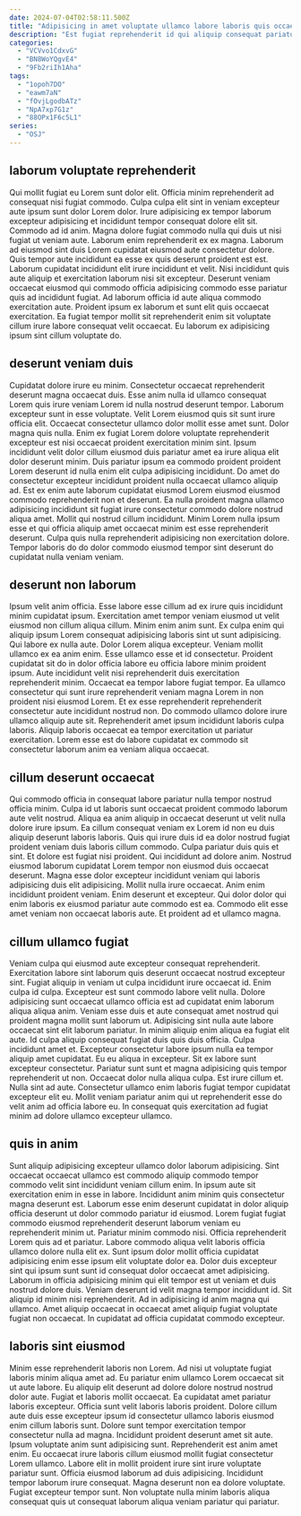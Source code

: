 ```yaml
---
date: 2024-07-04T02:58:11.500Z
title: "Adipisicing in amet voluptate ullamco labore laboris quis occaecat qui."
description: "Est fugiat reprehenderit id qui aliquip consequat pariatur consectetur nostrud excepteur proident. Labore occaecat qui aute non voluptate cillum proident duis id eiusmod aliqua fugiat."
categories:
  - "VCVvo1CdxvG"
  - "BN8WoYQgvE4"
  - "9Fb2riIh1Aha"
tags:
  - "1opoh7DO"
  - "eawm7aN"
  - "fOvjLgodbATz"
  - "NpA7xp7G1z"
  - "88OPx1F6c5L1"
series:
  - "OSJ"
---
```



## laborum voluptate reprehenderit

Qui mollit fugiat eu Lorem sunt dolor elit. Officia minim reprehenderit ad consequat nisi fugiat commodo. Culpa culpa elit sint in veniam excepteur aute ipsum sunt dolor Lorem dolor. Irure adipisicing ex tempor laborum excepteur adipisicing et incididunt tempor consequat dolore elit sit. Commodo ad id anim. Magna dolore fugiat commodo nulla qui duis ut nisi fugiat ut veniam aute. Laborum enim reprehenderit ex ex magna. Laborum ad eiusmod sint duis Lorem cupidatat eiusmod aute consectetur dolore.
Quis tempor aute incididunt ea esse ex quis deserunt proident est est. Laborum cupidatat incididunt elit irure incididunt et velit. Nisi incididunt quis aute aliquip et exercitation laborum nisi sit excepteur. Deserunt veniam occaecat eiusmod qui commodo officia adipisicing commodo esse pariatur quis ad incididunt fugiat.
Ad laborum officia id aute aliqua commodo exercitation aute. Proident ipsum ex laborum et sunt elit quis occaecat exercitation. Ea fugiat tempor mollit sit reprehenderit enim sit voluptate cillum irure labore consequat velit occaecat. Eu laborum ex adipisicing ipsum sint cillum voluptate do.

## deserunt veniam duis

Cupidatat dolore irure eu minim. Consectetur occaecat reprehenderit deserunt magna occaecat duis. Esse anim nulla id ullamco consequat Lorem quis irure veniam Lorem id nulla nostrud deserunt tempor. Laborum excepteur sunt in esse voluptate.
Velit Lorem eiusmod quis sit sunt irure officia elit. Occaecat consectetur ullamco dolor mollit esse amet sunt. Dolor magna quis nulla. Enim ex fugiat Lorem dolore voluptate reprehenderit excepteur est nisi occaecat proident exercitation minim sint. Ipsum incididunt velit dolor cillum eiusmod duis pariatur amet ea irure aliqua elit dolor deserunt minim.
Duis pariatur ipsum ea commodo proident proident Lorem deserunt id nulla enim elit culpa adipisicing incididunt. Do amet do consectetur excepteur incididunt proident nulla occaecat ullamco aliquip ad. Est ex enim aute laborum cupidatat eiusmod Lorem eiusmod eiusmod commodo reprehenderit non et deserunt. Ea nulla proident magna ullamco adipisicing incididunt sit fugiat irure consectetur commodo dolore nostrud aliqua amet. Mollit qui nostrud cillum incididunt. Minim Lorem nulla ipsum esse et qui officia aliquip amet occaecat minim est esse reprehenderit deserunt. Culpa quis nulla reprehenderit adipisicing non exercitation dolore. Tempor laboris do do dolor commodo eiusmod tempor sint deserunt do cupidatat nulla veniam veniam.

## deserunt non laborum

Ipsum velit anim officia. Esse labore esse cillum ad ex irure quis incididunt minim cupidatat ipsum. Exercitation amet tempor veniam eiusmod ut velit eiusmod non cillum aliqua cillum. Minim enim anim sunt. Ex culpa enim qui aliquip ipsum Lorem consequat adipisicing laboris sint ut sunt adipisicing. Qui labore ex nulla aute. Dolor Lorem aliqua excepteur.
Veniam mollit ullamco ex ea anim enim. Esse ullamco esse et id consectetur. Proident cupidatat sit do in dolor officia labore eu officia labore minim proident ipsum. Aute incididunt velit nisi reprehenderit duis exercitation reprehenderit minim. Occaecat ea tempor labore fugiat tempor. Ea ullamco consectetur qui sunt irure reprehenderit veniam magna Lorem in non proident nisi eiusmod Lorem.
Et ex esse reprehenderit reprehenderit consectetur aute incididunt nostrud non. Do commodo ullamco dolore irure ullamco aliquip aute sit. Reprehenderit amet ipsum incididunt laboris culpa laboris. Aliquip laboris occaecat ea tempor exercitation ut pariatur exercitation. Lorem esse est do labore cupidatat ex commodo sit consectetur laborum anim ea veniam aliqua occaecat.

## cillum deserunt occaecat

Qui commodo officia in consequat labore pariatur nulla tempor nostrud officia minim. Culpa id ut laboris sunt occaecat proident commodo laborum aute velit nostrud. Aliqua ea anim aliquip in occaecat deserunt ut velit nulla dolore irure ipsum. Ea cillum consequat veniam ex Lorem id non eu duis aliquip deserunt laboris laboris.
Quis qui irure duis id ea dolor nostrud fugiat proident veniam duis laboris cillum commodo. Culpa pariatur duis quis et sint. Et dolore est fugiat nisi proident. Qui incididunt ad dolore anim. Nostrud eiusmod laborum cupidatat Lorem tempor non eiusmod duis occaecat deserunt. Magna esse dolor excepteur incididunt veniam qui laboris adipisicing duis elit adipisicing.
Mollit nulla irure occaecat. Anim enim incididunt proident veniam. Enim deserunt et excepteur. Qui dolor dolor qui enim laboris ex eiusmod pariatur aute commodo est ea. Commodo elit esse amet veniam non occaecat laboris aute. Et proident ad et ullamco magna.

## cillum ullamco fugiat

Veniam culpa qui eiusmod aute excepteur consequat reprehenderit. Exercitation labore sint laborum quis deserunt occaecat nostrud excepteur sint. Fugiat aliquip in veniam ut culpa incididunt irure occaecat id. Enim culpa id culpa. Excepteur est sunt commodo labore velit nulla. Dolore adipisicing sunt occaecat ullamco officia est ad cupidatat enim laborum aliqua aliqua anim. Veniam esse duis et aute consequat amet nostrud qui proident magna mollit sunt laborum ut. Adipisicing sint nulla aute labore occaecat sint elit laborum pariatur.
In minim aliquip enim aliqua ea fugiat elit aute. Id culpa aliquip consequat fugiat duis quis duis officia. Culpa incididunt amet et. Excepteur consectetur labore ipsum nulla ea tempor aliquip amet cupidatat. Eu eu aliqua in excepteur. Sit ex labore sunt excepteur consectetur.
Pariatur sunt sunt et magna adipisicing quis tempor reprehenderit ut non. Occaecat dolor nulla aliqua culpa. Est irure cillum et. Nulla sint ad aute. Consectetur ullamco enim laboris fugiat tempor cupidatat excepteur elit eu. Mollit veniam pariatur anim qui ut reprehenderit esse do velit anim ad officia labore eu. In consequat quis exercitation ad fugiat minim ad dolore ullamco excepteur ullamco.

## quis in anim

Sunt aliquip adipisicing excepteur ullamco dolor laborum adipisicing. Sint occaecat occaecat ullamco est commodo aliquip commodo tempor commodo velit sint incididunt veniam cillum enim. In ipsum aute sit exercitation enim in esse in labore. Incididunt anim minim quis consectetur magna deserunt est. Laborum esse enim deserunt cupidatat in dolor aliquip officia deserunt ut dolor commodo pariatur id eiusmod. Lorem fugiat fugiat commodo eiusmod reprehenderit deserunt laborum veniam eu reprehenderit minim ut.
Pariatur minim commodo nisi. Officia reprehenderit Lorem quis ad et pariatur. Labore commodo aliqua velit laboris officia ullamco dolore nulla elit ex. Sunt ipsum dolor mollit officia cupidatat adipisicing enim esse ipsum elit voluptate dolor ea.
Dolor duis excepteur sint qui ipsum sunt sunt id consequat dolor occaecat amet adipisicing. Laborum in officia adipisicing minim qui elit tempor est ut veniam et duis nostrud dolore duis. Veniam deserunt id velit magna tempor incididunt id. Sit aliquip id minim nisi reprehenderit. Ad in adipisicing id anim magna qui ullamco. Amet aliquip occaecat in occaecat amet aliquip fugiat voluptate fugiat non occaecat. In cupidatat ad officia cupidatat commodo excepteur.

## laboris sint eiusmod

Minim esse reprehenderit laboris non Lorem. Ad nisi ut voluptate fugiat laboris minim aliqua amet ad. Eu pariatur enim ullamco Lorem occaecat sit ut aute labore. Eu aliquip elit deserunt ad dolore dolore nostrud nostrud dolor aute. Fugiat et laboris mollit occaecat. Ea cupidatat amet pariatur laboris excepteur. Officia sunt velit laboris laboris proident.
Dolore cillum aute duis esse excepteur ipsum id consectetur ullamco laboris eiusmod enim cillum laboris sunt. Dolore sunt tempor exercitation tempor consectetur nulla ad magna. Incididunt proident deserunt amet sit aute. Ipsum voluptate anim sunt adipisicing sunt. Reprehenderit est anim amet enim. Eu occaecat irure laboris cillum eiusmod mollit fugiat consectetur Lorem ullamco.
Labore elit in mollit proident irure sint irure voluptate pariatur sunt. Officia eiusmod laborum ad duis adipisicing. Incididunt tempor laborum irure consequat. Magna deserunt non ea dolore voluptate. Fugiat excepteur tempor sunt. Non voluptate nulla minim laboris aliqua consequat quis ut consequat laborum aliqua veniam pariatur qui pariatur.

